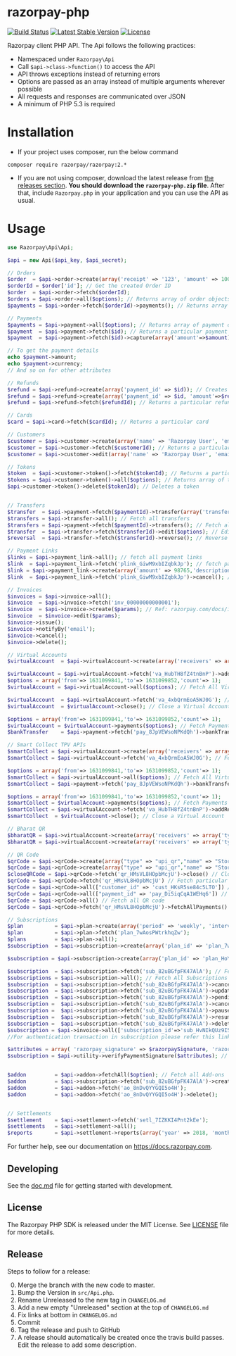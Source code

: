 # razorpay-php

[![Build Status](https://travis-ci.org/razorpay/razorpay-php.svg?branch=master)](https://travis-ci.org/razorpay/razorpay-php) [![Latest Stable Version](https://poser.pugx.org/razorpay/razorpay/v/stable.svg)](https://packagist.org/packages/razorpay/razorpay) [![License](https://poser.pugx.org/razorpay/razorpay/license.svg)](https://packagist.org/packages/razorpay/razorpay)

Razorpay client PHP API. The Api follows the following practices:

-   Namespaced under `Razorpay\Api`
-   Call `$api->class->function()` to access the API
-   API throws exceptions instead of returning errors
-   Options are passed as an array instead of multiple arguments wherever possible
-   All requests and responses are communicated over JSON
-   A minimum of PHP 5.3 is required

# Installation

-   If your project uses composer, run the below command

```
composer require razorpay/razorpay:2.*
```

-   If you are not using composer, download the latest release from [the releases section](https://github.com/razorpay/razorpay-php/releases).
    **You should download the `razorpay-php.zip` file**.
    After that, include `Razorpay.php` in your application and you can use the API as usual.

# Usage

```php
use Razorpay\Api\Api;

$api = new Api($api_key, $api_secret);

// Orders
$order  = $api->order->create(array('receipt' => '123', 'amount' => 100, 'currency' => 'INR')); // Creates order
$orderId = $order['id']; // Get the created Order ID
$order  = $api->order->fetch($orderId);
$orders = $api->order->all($options); // Returns array of order objects
$payments = $api->order->fetch($orderId)->payments(); // Returns array of payment objects against an order

// Payments
$payments = $api->payment->all($options); // Returns array of payment objects
$payment  = $api->payment->fetch($id); // Returns a particular payment
$payment  = $api->payment->fetch($id)->capture(array('amount'=>$amount)); // Captures a payment

// To get the payment details
echo $payment->amount;
echo $payment->currency;
// And so on for other attributes

// Refunds
$refund = $api->refund->create(array('payment_id' => $id)); // Creates refund for a payment
$refund = $api->refund->create(array('payment_id' => $id, 'amount'=>$refundAmount)); // Creates partial refund for a payment
$refund = $api->refund->fetch($refundId); // Returns a particular refund

// Cards
$card = $api->card->fetch($cardId); // Returns a particular card

// Customers
$customer = $api->customer->create(array('name' => 'Razorpay User', 'email' => 'customer@razorpay.com')); // Creates customer
$customer = $api->customer->fetch($customerId); // Returns a particular customer
$customer = $api->customer->edit(array('name' => 'Razorpay User', 'email' => 'customer@razorpay.com')); // Edits customer

// Tokens
$token  = $api->customer->token()->fetch($tokenId); // Returns a particular token
$tokens = $api->customer->token()->all($options); // Returns array of token objects
$api->customer->token()->delete($tokenId); // Deletes a token


// Transfers
$transfer  = $api->payment->fetch($paymentId)->transfer(array('transfers' => [ ['account' => $accountId, 'amount' => 100, 'currency' => 'INR']])); // Create transfer
$transfers = $api->transfer->all(); // Fetch all transfers
$transfers = $api->payment->fetch($paymentId)->transfers(); // Fetch all transfers created on a payment
$transfer  = $api->transfer->fetch($transferId)->edit($options); // Edit a transfer
$reversal  = $api->transfer->fetch($transferId)->reverse(); // Reverse a transfer

// Payment Links
$links = $api->payment_link->all(); // fetch all payment links
$link  = $api->payment_link->fetch('plink_GiwM9xbIZqbkJp'); // fetch payment link with id
$link = $api->payment_link->create(array('amount' => 98765,'description' => 'For XYZ purpose', 'customer' => array('email' => 'test@test.test'))); // create payment link
$link  = $api->payment_link->fetch('plink_GiwM9xbIZqbkJp')->cancel(); //cancel payment link 

// Invoices
$invoices = $api->invoice->all();
$invoice  = $api->invoice->fetch('inv_00000000000001');
$invoice  = $api->invoice->create($params); // Ref: razorpay.com/docs/invoices for request params example
$invoice  = $invoice->edit($params);
$invoice->issue();
$invoice->notifyBy('email');
$invoice->cancel();
$invoice->delete();

// Virtual Accounts
$virtualAccount  = $api->virtualAccount->create(array('receivers' => array('types'=> arra('bank_account')),'allowed_payers' => array(array('type'=>'bank_account','bank_account'=>array('ifsc'=>'RATN0VAAPIS','account_number'=>'2223330027558515'))),'description' => 'Virtual Account created for Raftar','customer_id' => 'cust_HssUOFiOd2b1TJ', 'notes' => array('project_name' => 'Banking Software')));  //Create a Virtual Account

$virtualAccount = $api->virtualAccount->fetch('va_HubTH8fZ4tnBnP')->addReceiver(array('types' => array('vpa'),'vpa' => array('descriptor'=>'gauravkumar'))); // Add Receiver to an Existing Virtual Account 
$options = array('from'=> 1631099841,'to'=> 1631099852,'count'=> 1);
$virtualAccount = $api->virtualAccount->all($options); // Fetch All Virtual Accounts

$virtualAccount  = $api->virtualAccount->fetch('va_4xbQrmEoA5WJ0G'); // Fetch a Virtual Account by ID
$virtualAccount  = $virtualAccount->close(); // Close a Virtual Account

$options = array('from'=> 1631099841,'to'=> 1631099852,'count'=> 1);
$virtualAccount = $virtualAccount->payments($options); // Fetch Payments made to a Virtual Account
$bankTransfer    = $api->payment->fetch('pay_8JpVEWsoNPKdQh')->bankTransfer(); // Fetch Payment Details using ID and Transfer Method

// Smart Collect TPV APIs
$smartCollect = $api->virtualAccount->create(array('receivers' => array('types'=> arra('bank_account')),'allowed_payers' => array(array('type'=>'bank_account','bank_account'=>array('ifsc'=>'RATN0VAAPIS','account_number'=>'2223330027558515'))),'description' => 'Virtual Account created for Raftar','customer_id' => 'cust_HssUOFiOd2b1TJ', 'notes' => array('project_name' => 'Banking Software')));  //Create a Virtual Account
$smartCollect = $api->virtualAccount->fetch('va_4xbQrmEoA5WJ0G'); // Fetch a Virtual Account by ID

$options = array('from'=> 1631099841,'to'=> 1631099852,'count'=> 1);
$smartCollect = $api->virtualAccount->all($options); // Fetch All Virtual Accounts
$smartCollect = $api->payment->fetch('pay_8JpVEWsoNPKdQh')->bankTransfer(); // Fetch Payment Details using ID and Transfer Method

$options = array('from'=> 1631099841,'to'=> 1631099852,'count'=> 1);
$smartCollect = $virtualAccount->payments($options); // Fetch Payments made to a Virtual Account
$smartCollect = $api->virtualAccount->fetch('va_HubTH8fZ4tnBnP')->addReceiver(array('types' => array('vpa'),'vpa' => array('descriptor'=>'gauravkumar'))); // Add Receiver to an Existing Virtual Account 
$smartCollect  = $virtualAccount->close(); // Close a Virtual Account

// Bharat QR
$bharatQR = $api->virtualAccount->create(array('receivers' => array('types' => array('qr_code')), 'description' => 'First QR code', 'amount_expected' => 100, 'notes' => array('receiver_key' => 'receiver_value'))); // Create Static QR
$bharatQR = $api->virtualAccount->create(array('receivers' => array('types' => array('qr_code')), 'description' => 'First QR code', 'notes' => array('receiver_key' => 'receiver_value'))); // Create Dynamic QR

// QR Code
$qrCode = $api->qrCode->create(array("type" => "upi_qr","name" => "Store_1", "usage" => "single_use","fixed_amount" => 1,"payment_amount" => 300,"customer_id" => "cust_HKsR5se84c5LTO","description" => "For Store 1","close_by" => 1681615838,"notes" => array("purpose" => "Test UPI QR code notes"))); // Create QR Code
$qrCode = $api->qrCode->create(array("type" => "upi_qr","name" => "Store_1", "usage" => "single_use","fixed_amount" => 1,"payment_amount" => 300,"customer_id" => "cust_HKsR5se84c5LTO","description" => "For Store 1","close_by" => 1681615838,"notes" => array("purpose" => "Test UPI QR code notes"),"tax_invoice" => array("number" => "INV001", "date" => 1589994898,"customer_name" => "Gaurav Kumar", "business_gstin"=> "06AABCU9605R1ZR","gst_amount" => 4000, "cess_amount" => 0, "supply_type" => "interstate"))); // Create QR Code GST
$closeQRCode = $api->qrCode->fetch('qr_HMsVL8HOpbMcjU')->close() // Close QR code
$qrCode = $api->qrCode->fetch('qr_HMsVL8HOpbMcjU') // Fetch particular QR code
$qrCode = $api->qrCode->all(["customer_id" => 'cust_HKsR5se84c5LTO']) // Fetch QR code for particular customer id
$qrCode = $api->qrCode->all(["payment_id" => 'pay_Di5iqCqA1WEHq6']) // Fetch QR code for particular payment id
$qrCode = $api->qrCode->all() // Fetch all QR code
$qrCode = $api->qrCode->fetch('qr_HMsVL8HOpbMcjU')->fetchAllPayments() // Fetch Payments for a QR Code

// Subscriptions
$plan          = $api->plan->create(array('period' => 'weekly', 'interval' => 1, 'item' => array('name' => 'Test Weekly 1 plan', 'description' => 'Description for the weekly 1 plan', 'amount' => 600, 'currency' => 'INR')));
$plan          = $api->plan->fetch('plan_7wAosPWtrkhqZw');
$plans         = $api->plan->all();
$subscription  = $api->subscription->create(array('plan_id' => 'plan_7wAosPWtrkhqZw', 'customer_notify' => 1, 'total_count' => 6, 'start_at' => 1495995837, 'addons' => array(array('item' => array('name' => 'Delivery charges', 'amount' => 30000, 'currency' => 'INR')))));  // Create a Subscription

$subscription = $api->subscription->create(array('plan_id' => 'plan_HoYg68p5kmuvzD','total_count' => 12,'quantity' => 1,'expire_by' => 1633237807,'customer_notify' => 1, 'addons' => array(array('item'=>array('name' => 'Delivery charges','amount' => 30000,'currency' => 'INR'))),'offer_id' => 'offer_HrkIvgue2Uneqd','notes'=>array('notes_key_1'=>'Tea, Earl Grey, Hot','notes_key_2'=>'Tea, Earl Grey… decaf.'),'notify_info'=>array('notify_phone' => '9123456789','notify_email'=> 'gaurav.kumar@example.com')));  // Create a Subscription Link

$subscription  = $api->subscription->fetch('sub_82uBGfpFK47AlA'); // Fetch Subscription by ID
$subscriptions = $api->subscription->all(); // Fetch All Subscriptions 
$subscription  = $api->subscription->fetch('sub_82uBGfpFK47AlA')->cancel($options); //$options = ['cancel_at_cycle_end' => 1];
$subscription  = $api->subscription->fetch('sub_82uBGfpFK47AlA')->update($options); //$options = ['plan_id'=>'plan_00000000000002','offer_id'=>'offer_JHD834hjbxzhd38d','schedule_change_at'=>'cycle_end','quantity'=>5];  //Update a Subscription
$subscription  = $api->subscription->fetch('sub_82uBGfpFK47AlA')->pendingUpdate(); // Fetch Details of Pending Update
$subscription =  $api->subscription->fetch('sub_82uBGfpFK47AlA')->cancelAtNextCycle(); // Cancel an update
$subscription =  $api->subscription->fetch('sub_82uBGfpFK47AlA')->pause(['pause_at'=>'now']); // Pause Subscription
$subscription =  $api->subscription->fetch('sub_82uBGfpFK47AlA')->resume(['resume_at'=>'now']); // Resume Subscription
$subscription =  $api->subscription->fetch('sub_82uBGfpFK47AlA')->deleteOffer('offer_JHD834hjbxzhd38d') // Delete an Offer Linked to a Subscription
$subscription = $api->invoice->all(['subscription_id'=>'sub_HvNIkQUz9I5GBA']); // Fetch All Invoices for a Subscription
//For authentication transaction in subscription please refer this link https://razorpay.com/docs/api/subscriptions/#authentication-transaction 

$attributes = array( 'razorpay_signature' => $razorpaySignature, 'razorpay_payment_id' => $razorpayPaymentId, 'razorpay_subscription_id' => $razorpaySubscriptionId);
$subscription = $api->utility->verifyPaymentSignature($attributes); // Payment Verification


$addon         = $api->addon->fetchAll($option); // Fetch all Add-ons
$addon         = $api->subscription->fetch('sub_82uBGfpFK47AlA')->createAddon(array('item' => array('name' => 'Extra Chair', 'amount' => 30000, 'currency' => 'INR'), 'quantity' => 2)); // Create an Add-on
$addon         = $api->addon->fetch('ao_8nDvQYYGQI5o4H');
$addon         = $api->addon->fetch('ao_8nDvQYYGQI5o4H')->delete();


// Settlements
$settlement    = $api->settlement->fetch('setl_7IZKKI4Pnt2kEe');
$settlements   = $api->settlement->all();
$reports       = $api->settlement->reports(array('year' => 2018, 'month' => 2));
```

For further help, see our documentation on <https://docs.razorpay.com>.

[composer-install]: https://getcomposer.org/doc/00-intro.md#installation-linux-unix-osx

## Developing

See the [doc.md](doc.md) file for getting started with development.

## License

The Razorpay PHP SDK is released under the MIT License. See [LICENSE](LICENSE) file for more details.

## Release

Steps to follow for a release:

0.  Merge the branch with the new code to master.
1.  Bump the Version in `src/Api.php`.
1.  Rename Unreleased to the new tag in `CHANGELOG.md`
1.  Add a new empty "Unreleased" section at the top of `CHANGELOG.md`
1.  Fix links at bottom in `CHANGELOG.md`
1.  Commit
1.  Tag the release and push to GitHub
1.  A release should automatically be created once the travis build passes. Edit the release to add some description.
